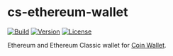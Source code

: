 # cs-ethereum-wallet

[![Build](https://github.com/CoinSpace/cs-ethereum-wallet/actions/workflows/ci.yml/badge.svg)](https://github.com/CoinSpace/cs-ethereum-wallet/actions/workflows/ci.yml)
[![Version](https://img.shields.io/github/v/tag/CoinSpace/cs-ethereum-wallet?label=version)](https://github.com/CoinSpace/cs-ethereum-wallet/tags)
[![License](https://img.shields.io/github/license/CoinSpace/cs-ethereum-wallet?color=blue)](https://github.com/CoinSpace/cs-ethereum-wallet/blob/master/LICENSE)

Ethereum and Ethereum Classic wallet for [Coin Wallet](https://github.com/CoinSpace/CoinSpace).

